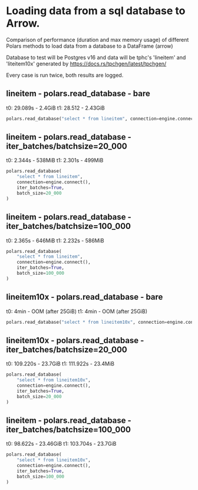 # Loading data from a sql database to Arrow.

Comparison of performance (duration and max memory usage) of different Polars methods to load
data from a database to a DataFrame (arrow)

Database to test will be Postgres v16 and data will be tphc's 'lineitem' and 'liteitem10x' generated
by https://docs.rs/tpchgen/latest/tpchgen/

Every case is run twice, both results are logged.

## lineitem - polars.read_database - bare
t0: 29.089s - 2.4GiB
t1: 28.512 - 2.43GiB

```python
polars.read_database("select * from lineitem", connection=engine.connect())
```

## lineitem - polars.read_database - iter_batches/batchsize=20_000
t0: 2.344s - 538MiB
t1: 2.301s - 499MiB

```python
polars.read_database(
    "select * from lineitem",
    connection=engine.connect(),
    iter_batches=True,
    batch_size=20_000
)
```

## lineitem - polars.read_database - iter_batches/batchsize=100_000
t0: 2.365s - 646MiB
t1: 2.232s - 586MiB

```python
polars.read_database(
    "select * from lineitem",
    connection=engine.connect(),
    iter_batches=True,
    batch_size=100_000
)
```

## lineitem10x - polars.read_database - bare
t0: 4min - OOM (after 25GiB)
t1: 4min - OOM (after 25GiB)

```python
polars.read_database("select * from lineitem10x", connection=engine.connect())
```

## lineitem10x - polars.read_database - iter_batches/batchsize=20_000
t0: 109.220s - 23.7GiB
t1: 111.922s - 23.4MiB

```python
polars.read_database(
    "select * from lineitem10x",
    connection=engine.connect(),
    iter_batches=True,
    batch_size=20_000
)
```

## lineitem - polars.read_database - iter_batches/batchsize=100_000
t0: 98.622s - 23.46GiB
t1: 103.704s - 23.7GiB

```python
polars.read_database(
    "select * from lineitem10x",
    connection=engine.connect(),
    iter_batches=True,
    batch_size=100_000
)
```
